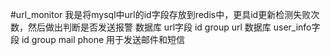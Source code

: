#url_monitor
我是将mysql中url的id字段存放到redis中，更具id更新检测失败次数，然后做出判断是否发送报警
数据库 url字段  id group url
数据库 user_info字段  id group mail phone 用于发送邮件和短信